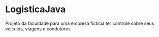 # LogisticaJava
Projeto da faculdade para uma empresa fictícia ter controle sobre seus veículos, viagens e condutores
